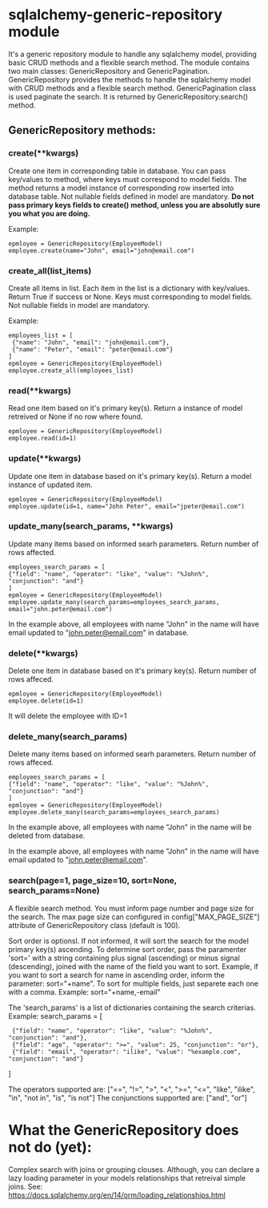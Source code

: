 # sqlalchemy-generic-repository module
It's a generic repository module to handle any sqlalchemy model, providing basic CRUD methods and a flexible search method.
The module contains two main classes: GenericRepository and GenericPagination. GenericRepository provides the methods to handle the sqlalchemy model with CRUD methods and a flexible search method. GenericPagination class is used paginate the search. It is returned by GenericRepository.search() method.

## GenericRepository methods:
### create(**kwargs)
Create one item in corresponding table in database. You can pass key/values to method, where keys must correspond to model fields. The method returns a model instance of corresponding row inserted into database table. Not nullable fields defined in model are mandatory. **Do not pass primary keys fields to create() method, unless you are absolutly sure you what you are doing.**

Example:
```
epmloyee = GenericRepository(EmployeeModel)
employee.create(name="John", email="john@email.com")
```

### create_all(list_items)
Create all items in list. Each item in the list is a dictionary with key/values. Return True if success or None. Keys must corresponding to model fields. Not nullable fields in model are mandatory.

Example:
```
employees_list = [
 {"name": "John", "email": "john@email.com"},
 {"name": "Peter", "email": "peter@email.com"}
]
epmloyee = GenericRepository(EmployeeModel)
employee.create_all(employees_list)
```

### read(**kwargs)
Read one item based on it's primary key(s). Return a instance of model retreived or None if no row where found.
```
epmloyee = GenericRepository(EmployeeModel)
employee.read(id=1)
```


### update(**kwargs)
Update one item in database based on it's primary key(s). Return a model instance of updated item.
```
epmloyee = GenericRepository(EmployeeModel)
employee.update(id=1, name="John Peter", email="jpeter@email.com")
```


### update_many(search_params, **kwargs)
Update many items based on informed searh parameters. Return number of rows affected.
```
employees_search_params = [
{"field": "name", "operator": "like", "value": "%John%", "conjunction": "and"}
]
epmloyee = GenericRepository(EmployeeModel)
employee.update_many(search_params=employees_search_params, email="john.peter@email.com")
```

In the example above, all employees with name "John" in the name will have email updated to "john.peter@email.com" in database.


### delete(**kwargs)
Delete one item in database based on it's primary key(s). Return number of rows affeced.
```
epmloyee = GenericRepository(EmployeeModel)
employee.delete(id=1)
```
It will delete the employee with ID=1


### delete_many(search_params)
Delete many items based on informed searh parameters. Return number of rows affeced.
```
employees_search_params = [
{"field": "name", "operator": "like", "value": "%John%", "conjunction": "and"}
]
epmloyee = GenericRepository(EmployeeModel)
employee.delete_many(search_params=employees_search_params)
```
In the example above, all employees with name "John" in the name will be deleted from database.

In the example above, all employees with name "John" in the name will have email updated to "john.peter@email.com".

### search(page=1, page_size=10, sort=None, search_params=None)
A flexible search method.
You must inform page number and page size for the search. The max page size can configured in config["MAX_PAGE_SIZE"] attribute of GenericRepository class (default is 100).

Sort order is optionsl. If not informed, it will sort the search for the model primary key(s) ascending. To determine sort order, pass the paramenter 'sort=' with a string containing plus signal (ascending) or minus signal (descending), joined with the name of the field you want to sort. Example, if you want to sort a search for name in ascending order, inform the parameter: sort="+name". To sort for multiple fields, just separete each one with a comma. Example: sort="+name,-email"

The 'search_params' is a list of dictionaries containing the search criterias. Example:
search_params = [

     {"field": "name", "operator": "like", "value": "%John%", "conjunction": "and"},     
     {"field": "age", "operator": ">=", "value": 25, "conjunction": "or"},     
     {"field": "email", "operator": "ilike", "value": "%example.com", "conjunction": "and"}
]

 The operators supported are: ["==", "!=", ">", "<", ">=", "<=", "like", "ilike", "in", "not in", "is", "is not"]
 The conjunctions supported are: ["and", "or"]

# What the GenericRepository does not do (yet):
Complex search with joins or grouping clouses. Although, you can declare a lazy loading parameter in your models relationships that retreival simple joins. See: https://docs.sqlalchemy.org/en/14/orm/loading_relationships.html

